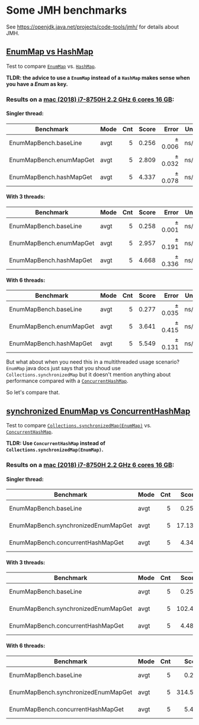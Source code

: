 # Some JMH benchmarks
See https://openjdk.java.net/projects/code-tools/jmh/ for details about JMH.

## [EnumMap vs HashMap](/src/main/java/mcq/bench/EnumMapBench.java)
Test to compare [`EnumMap`](https://docs.oracle.com/en/java/javase/11/docs/api/java.base/java/util/EnumMap.html) vs. [`HashMap`](https://docs.oracle.com/en/java/javase/11/docs/api/java.base/java/util/HashMap.html).

**TLDR: the advice to use a `EnumMap` instead of a `HashMap` makes sense when you have a _Enum_ as key.**
### Results on a [mac (2018) i7-8750H 2.2 GHz 6 cores 16 GB](https://ark.intel.com/products/134906/Intel-Core-i7-8750H-Processor-9M-Cache-up-to-4-10-GHz-):

#### Singler thread:

| Benchmark                  | Mode | Cnt  | Score     | Error     | Units |
|----------------------------|------|-----:|----------:|----------:|-------|
| EnumMapBench.baseLine      | avgt | 5    | 0.256     | ± 0.006   | ns/op |
| EnumMapBench.enumMapGet    | avgt | 5    | 2.809     | ± 0.032   | ns/op |
| EnumMapBench.hashMapGet    | avgt | 5    | 4.337     | ± 0.078   | ns/op |

#### With 3 threads:

| Benchmark                  | Mode | Cnt  | Score     | Error     | Units |
|----------------------------|------|-----:|----------:|----------:|-------|
| EnumMapBench.baseLine      | avgt | 5    | 0.258     | ± 0.001   | ns/op |
| EnumMapBench.enumMapGet    | avgt | 5    | 2.957     | ± 0.191   | ns/op |
| EnumMapBench.hashMapGet    | avgt | 5    | 4.668     | ± 0.336   | ns/op |

#### With 6 threads:

| Benchmark                  | Mode | Cnt  | Score     | Error     | Units |
|----------------------------|------|-----:|----------:|----------:|-------|
| EnumMapBench.baseLine      | avgt | 5    | 0.277     | ± 0.035   | ns/op |
| EnumMapBench.enumMapGet    | avgt | 5    | 3.641     | ± 0.415   | ns/op |
| EnumMapBench.hashMapGet    | avgt | 5    | 5.549     | ± 0.131   | ns/op |


But what about when you need this in a multithreaded usage scenario? `EnumMap` java docs just says that you shoud use `Collections.synchronizedMap` but it doesn't mention anything about performance compared with a [`ConcurrentHashMap`](https://docs.oracle.com/en/java/javase/11/docs/api/java.base/java/util/concurrent/ConcurrentHashMap.html).

So let's compare that.

## [synchronized EnumMap vs ConcurrentHashMap](/src/main/java/mcq/bench/SynchronizedEnumMapBench.java)
Test to compare [`Collections.synchronizedMap(EnumMap)`](https://docs.oracle.com/en/java/javase/11/docs/api/java.base/java/util/EnumMap.html) vs. [`ConcurrentHashMap`](https://docs.oracle.com/en/java/javase/11/docs/api/java.base/java/util/concurrent/ConcurrentHashMap.html).

**TLDR: Use `ConcurrentHashMap` instead of `Collections.synchronizedMap(EnumMap)`.**
### Results on a [mac (2018) i7-8750H 2.2 GHz 6 cores 16 GB](https://ark.intel.com/products/134906/Intel-Core-i7-8750H-Processor-9M-Cache-up-to-4-10-GHz-):

#### Singler thread:

| Benchmark                           | Mode | Cnt  | Score     | Error     | Units |
|-------------------------------------|------|-----:|----------:|----------:|-------|
| EnumMapBench.baseLine               | avgt | 5    | 0.256     | ± 0.003   | ns/op |
| EnumMapBench.synchronizedEnumMapGet | avgt | 5    | 17.136    | ± 0.313   | ns/op |
| EnumMapBench.concurrentHashMapGet   | avgt | 5    | 4.346     | ± 0.071   | ns/op |

#### With 3 threads:

| Benchmark                           | Mode | Cnt  | Score     | Error     | Units |
|-------------------------------------|------|-----:|----------:|----------:|-------|
| EnumMapBench.baseLine               | avgt | 5    | 0.258     | ± 0.001   | ns/op |
| EnumMapBench.synchronizedEnumMapGet | avgt | 5    | 102.40    | ± 3.991   | ns/op |
| EnumMapBench.concurrentHashMapGet   | avgt | 5    | 4.481     | ± 0.046   | ns/op |

#### With 6 threads:

| Benchmark                           | Mode | Cnt  | Score     | Error     | Units |
|-------------------------------------|------|-----:|----------:|----------:|-------|
| EnumMapBench.baseLine               | avgt | 5    | 0.297     | ± 0.007   | ns/op |
| EnumMapBench.synchronizedEnumMapGet | avgt | 5    | 314.540   | ± 1.833   | ns/op |
| EnumMapBench.concurrentHashMapGet   | avgt | 5    | 5.472     | ± 0.600   | ns/op |

